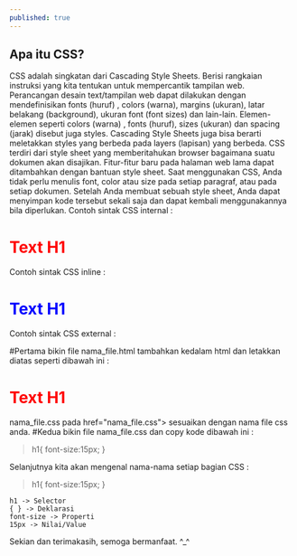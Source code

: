 ```yaml
---
published: true
---
```

## Apa itu CSS?

CSS adalah singkatan dari Cascading Style Sheets. Berisi rangkaian instruksi yang kita tentukan untuk mempercantik tampilan web. Perancangan desain text/tampilan web dapat dilakukan dengan mendefinisikan fonts (huruf) , colors (warna), margins (ukuran), latar belakang (background), ukuran font (font sizes) dan lain-lain. Elemen-elemen seperti colors (warna) , fonts (huruf), sizes (ukuran) dan spacing (jarak) disebut juga styles. Cascading Style Sheets juga bisa berarti meletakkan styles yang berbeda pada layers (lapisan) yang berbeda. CSS terdiri dari style sheet yang memberitahukan browser bagaimana suatu dokumen akan disajikan. Fitur-fitur baru pada halaman web lama dapat ditambahkan dengan bantuan style sheet. Saat menggunakan CSS, Anda tidak perlu menulis font, color atau size pada setiap paragraf, atau pada setiap dokumen. Setelah Anda membuat sebuah style sheet, Anda dapat menyimpan kode tersebut sekali saja dan dapat kembali menggunakannya bila diperlukan.
Contoh sintak CSS internal :
> <html>
  <head>
    <style>
      h1{
        color:red;
      }
    </style>
  </head>
  <body>
    <h1>Text H1</h1>
  </body>
<html>
  
Contoh sintak CSS inline : 
> <html>
<head>
  <title>CSS</title>
</head>
<body>
  <h1 style="color:blue">Text H1</h1>
</body>
</html>
  
Contoh sintak CSS external :

#Pertama bikin file nama_file.html tambahkan <link rel="stylesheet" type="text/css" href="nama_file.css"> kedalam html dan letakkan diatas </head> seperti dibawah ini : 
 > <html>
<head>
  <title>CSS</title>
  <link rel="stylesheet" type="text/css" href="nama_file.css">
</head>
<body>
  <h1>Text H1</h1>
</body>
</html>
  
nama_file.css pada href="nama_file.css"> sesuaikan dengan nama file css anda.
#Kedua bikin file nama_file.css dan copy kode dibawah ini : 
  
> h1{
  font-size:15px;
}

  
Selanjutnya kita akan mengenal nama-nama setiap bagian CSS :

> h1{
  font-size:15px;
}

    h1 -> Selector
    { } -> Deklarasi
    font-size -> Properti
    15px -> Nilai/Value


Sekian dan terimakasih, semoga bermanfaat. ^_^ 